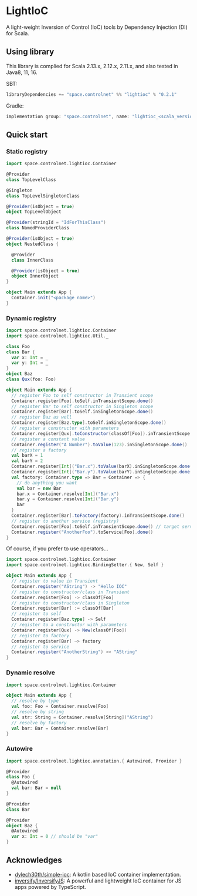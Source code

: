 # LightIoC
A light-weight Inversion of Control (IoC) tools by Dependency Injection (DI) for Scala.

## Using library
This library is complied for Scala 2.13.x, 2.12.x, 2.11.x, and also tested in Java8, 11, 16. 

SBT:
```scala
libraryDependencies += "space.controlnet" %% "lightioc" % "0.2.1"
```

Gradle: 
```groovy
implementation group: "space.controlnet", name: "lightioc_<scala_version>", version: "0.2.1"
```

## Quick start

### Static registry

```scala
import space.controlnet.lightioc.Container

@Provider 
class TopLevelClass

@Singleton
class TopLevelSingletonClass

@Provider(isObject = true)
object TopLevelObject

@Provider(stringId = "IdForThisClass")
class NamedProviderClass

@Provider(isObject = true)
object NestedClass {

  @Provider
  class InnerClass

  @Provider(isObject = true)
  object InnerObject
}

object Main extends App {
  Container.init("<package name>")
}
```

### Dynamic registry
```scala
import space.controlnet.lightioc.Container
import space.controlnet.lightioc.Util._

class Foo
class Bar {
  var x: Int = _
  var y: Int = _
}
object Baz
class Qux(foo: Foo)

object Main extends App {
  // register Foo to self constructor in Transient scope
  Container.register[Foo].toSelf.inTransientScope.done()
  // register Bar to self constructor in Singleton scope
  Container.register[Bar].toSelf.inSingletonScope.done()
  // register Baz as well
  Container.register[Baz.type].toSelf.inSingletonScope.done()
  // register a constructor with parameters
  Container.register[Qux].toConstructor(classOf[Foo]).inTransientScope.done()
  // register a constant value
  Container.register("A Number").toValue(123).inSingletonScope.done()
  // register a factory
  val barX = 1
  val barY = 2
  Container.register[Int]("Bar.x").toValue(barX).inSingletonScope.done()
  Container.register[Int]("Bar.y").toValue(barY).inSingletonScope.done()
  val factory: Container.type => Bar = Container => {
    // do anything you want
    val bar = new Bar
    bar.x = Container.resolve[Int]("Bar.x")
    bar.y = Container.resolve[Int]("Bar.y")
    bar
  }
  Container.register[Bar].toFactory(factory).inTransientScope.done()
  // register to another service (registry)
  Container.register[Foo].toSelf.inTransientScope.done() // target service
  Container.register("AnotherFoo").toService[Foo].done()
}
```

Of course, if you prefer to use operators...
```scala
import space.controlnet.lightioc.Container
import space.controlnet.lightioc.BindingSetter.{ New, Self }

object Main extends App {
  // register to value in Transient
  Container.register("AString") -> "Hello IOC"
  // register to constructor/class in Transient
  Container.register[Foo] -> classOf[Foo]
  // register to constructor/class in Singleton
  Container.register[Bar] := classOf[Bar]
  // register to self
  Container.register[Baz.type] -> Self
  // register to a constructor with parameters
  Container.register[Qux] -> New(classOf[Foo])
  // register to factory
  Container.register[Bar] ~> factory
  // register to service
  Container.register("AnotherString") >> "AString"
}
```

### Dynamic resolve
```scala
import space.controlnet.lightioc.Container

object Main extends App {
  // resolve by type
  val foo: Foo = Container.resolve[Foo]
  // resolve by string
  val str: String = Container.resolve[String]("AString")
  // resolve by factory
  val bar: Bar = Container.resolve[Bar]
}
```

### Autowire
```scala
import space.controlnet.lightioc.annotation.{ Autowired, Provider }

@Provider
class Foo {
  @Autowired
  val bar: Bar = null
}

@Provider
class Bar

@Provider
object Baz {
  @Autowired
  var x: Int = 0 // should be "var"
}
```

## Acknowledges

- [dylech30th/simple-ioc](https://github.com/dylech30th/simple-ioc): A kotlin based IoC container implementation.
- [inversify/InversifyJS](https://github.com/inversify/InversifyJS): A powerful and lightweight IoC container for JS apps powered by TypeScript.